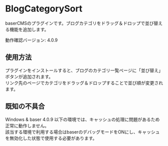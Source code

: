 # BlogCategorySort
baserCMSのプラグインです。ブログカテゴリをドラッグ＆ドロップで並び替える機能を追加します。

動作確認バージョン: 4.0.9

## 使用方法
プラグインをインストールすると、ブログのカテゴリ一覧ページに「並び替え」ボタンが追加されます。  
リンク先のページでカテゴリをドラッグ＆ドロップすることで並び順が変更されます。

## 既知の不具合
Windows & baser 4.0.9 以下の環境では、キャッシュの処理に問題があるため正常に動作しません。  
該当する環境で利用する場合はbaserのデバッグモードをONにし、キャッシュを無効化した状態で使用する必要があります。
